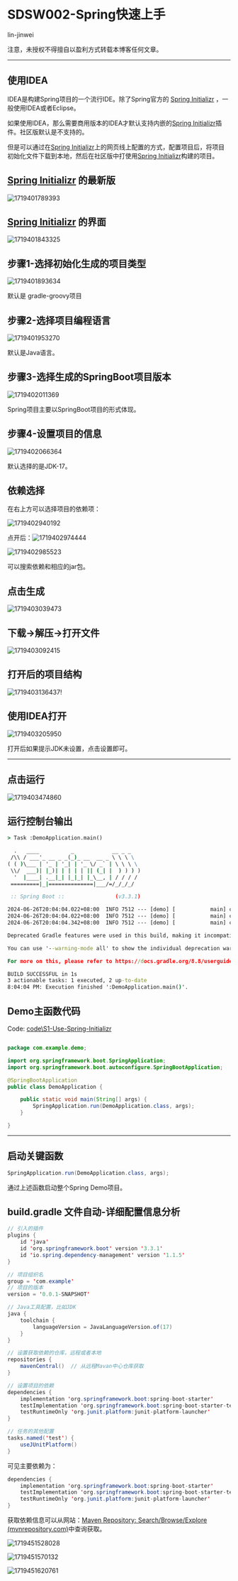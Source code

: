 # SDSW002-Spring快速上手

lin-jinwei

注意，未授权不得擅自以盈利方式转载本博客任何文章。

---

## 使用IDEA

IDEA是构建Spring项目的一个流行IDE。除了Spring官方的 [Spring Initializr](https://start.spring.io/) ，一般使用IDEA或者Eclipse。

如果使用IDEA，那么需要商用版本的IDEA才默认支持内嵌的[Spring Initializr](https://start.spring.io/)插件。社区版默认是不支持的。

但是可以通过在[Spring Initializr](https://start.spring.io/)上的网页线上配置的方式，配置项目后，将项目初始化文件下载到本地，然后在社区版中打使用[Spring Initializr](https://start.spring.io/)构建的项目。

## [Spring Initializr](https://start.spring.io/) 的最新版

![1719401789393](images/Spring3-Spring快速上手-使用Maven/1719401789393.png)

## [Spring Initializr](https://start.spring.io/) 的界面

![1719401843325](images/Spring3-Spring快速上手-使用Maven/1719401843325.png)

## 步骤1-选择初始化生成的项目类型

![1719401893634](images/Spring3-Spring快速上手-使用Maven/1719401893634.png)

默认是 gradle-groovy项目

## 步骤2-选择项目编程语言

![1719401953270](images/Spring3-Spring快速上手-使用Maven/1719401953270.png)

默认是Java语言。

## 步骤3-选择生成的SpringBoot项目版本

![1719402011369](images/Spring3-Spring快速上手-使用Maven/1719402011369.png)

Spring项目主要以SpringBoot项目的形式体现。

## 步骤4-设置项目的信息

![1719402066364](images/Spring3-Spring快速上手-使用Maven/1719402066364.png)

默认选择的是JDK-17。

## 依赖选择

在右上方可以选择项目的依赖项：

![1719402940192](images/Spring3-Spring快速上手-使用Maven/1719402940192.png)

点开后：![1719402974444](images/Spring3-Spring快速上手-使用Maven/1719402974444.png)

![1719402985523](images/Spring3-Spring快速上手-使用Maven/1719402985523.png)

可以搜索依赖和相应的jar包。

## 点击生成

![1719403039473](images/Spring3-Spring快速上手-使用Maven/1719403039473.png)

## 下载->解压->打开文件

![1719403092415](images/Spring3-Spring快速上手-使用Maven/1719403092415.png)

## 打开后的项目结构

![1719403136437](images/Spring3-Spring快速上手-使用Maven/1719403136437.png)!

## 使用IDEA打开

![1719403205950](images/Spring3-Spring快速上手-使用Maven/1719403205950.png)

打开后如果提示JDK未设置，点击设置即可。

---

## 点击运行

![1719403474860](images/Spring3-Spring快速上手-使用Maven/1719403474860.png)

## 运行控制台输出

```cmd
> Task :DemoApplication.main()

  .   ____          _            __ _ _
 /\\ / ___'_ __ _ _(_)_ __  __ _ \ \ \ \
( ( )\___ | '_ | '_| | '_ \/ _` | \ \ \ \
 \\/  ___)| |_)| | | | | || (_| |  ) ) ) )
  '  |____| .__|_| |_|_| |_\__, | / / / /
 =========|_|==============|___/=/_/_/_/

 :: Spring Boot ::                (v3.3.1)

2024-06-26T20:04:04.022+08:00  INFO 7512 --- [demo] [           main] com.example.demo.DemoApplication         : Starting DemoApplication using Java 17.0.11 with PID 7512 (F:\Spring\demo\demo\build\classes\java\main started by ydook in F:\Spring\demo\demo)
2024-06-26T20:04:04.022+08:00  INFO 7512 --- [demo] [           main] com.example.demo.DemoApplication         : No active profile set, falling back to 1 default profile: "default"
2024-06-26T20:04:04.342+08:00  INFO 7512 --- [demo] [           main] com.example.demo.DemoApplication         : Started DemoApplication in 0.509 seconds (process running for 0.677)

Deprecated Gradle features were used in this build, making it incompatible with Gradle 9.0.

You can use '--warning-mode all' to show the individual deprecation warnings and determine if they come from your own scripts or plugins.

For more on this, please refer to https://docs.gradle.org/8.8/userguide/command_line_interface.html#sec:command_line_warnings in the Gradle documentation.

BUILD SUCCESSFUL in 1s
3 actionable tasks: 1 executed, 2 up-to-date
8:04:04 PM: Execution finished ':DemoApplication.main()'.
```

## Demo主函数代码

Code:  [code\S1-Use-Spring-Initializr](../code/S1-Use-Spring-Initializr)


```java

package com.example.demo;

import org.springframework.boot.SpringApplication;
import org.springframework.boot.autoconfigure.SpringBootApplication;

@SpringBootApplication
public class DemoApplication {

	public static void main(String[] args) {
		SpringApplication.run(DemoApplication.class, args);
	}

}
```

---

## 启动关键函数

```java
SpringApplication.run(DemoApplication.class, args);
```

通过上述函数启动整个Spring Demo项目。

## build.gradle 文件自动-详细配置信息分析

```java
// 引入的插件
plugins {
	id 'java'
	id 'org.springframework.boot' version '3.3.1'
	id 'io.spring.dependency-management' version '1.1.5'
}

// 项目组织名
group = 'com.example'
// 项目的版本
version = '0.0.1-SNAPSHOT'

// Java工具配置，比如JDK
java {
	toolchain {
		languageVersion = JavaLanguageVersion.of(17)
	}
}

// 设置获取依赖的仓库，远程或者本地
repositories {
	mavenCentral()  // 从远程Mavan中心仓库获取
}

// 设置项目的依赖
dependencies {
	implementation 'org.springframework.boot:spring-boot-starter'
	testImplementation 'org.springframework.boot:spring-boot-starter-test'
	testRuntimeOnly 'org.junit.platform:junit-platform-launcher'
}

// 任务的其他配置
tasks.named('test') {
	useJUnitPlatform()
}

```

可见主要依赖为：

```java
dependencies {
	implementation 'org.springframework.boot:spring-boot-starter'
	testImplementation 'org.springframework.boot:spring-boot-starter-test'
	testRuntimeOnly 'org.junit.platform:junit-platform-launcher'
}
```

获取依赖信息可以从网站：[Maven Repository: Search/Browse/Explore (mvnrepository.com)](https://mvnrepository.com/)中查询获取。

![1719451528028](images/Spring2-Spring快速上手-使用SpringInitializr/1719451528028.png)

![1719451570132](images/Spring2-Spring快速上手-使用SpringInitializr/1719451570132.png)

![1719451620761](images/Spring2-Spring快速上手-使用SpringInitializr/1719451620761.png)
